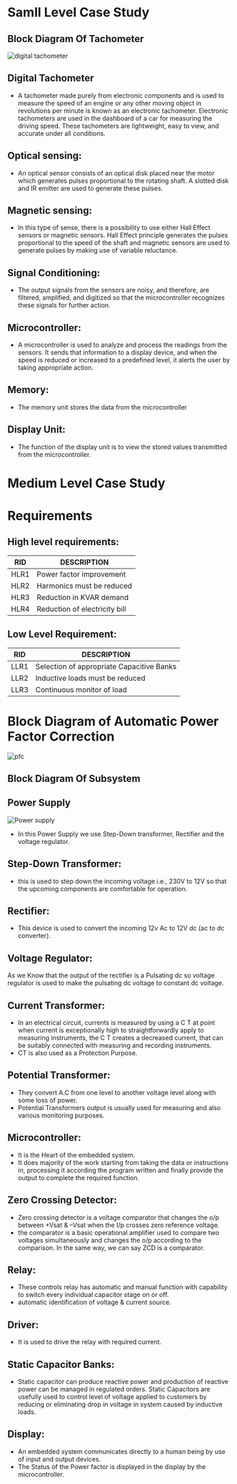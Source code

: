 # Samll Level Case Study

## Block Diagram Of Tachometer

![digital tachometer](https://user-images.githubusercontent.com/82751022/154839827-e7b0263b-8a78-4ce9-8212-b31a704571e7.png)

## Digital Tachometer
- A tachometer made purely from electronic components and is used to measure the speed of an engine or any other moving object in revolutions per minute is known as an electronic tachometer. Electronic tachometers are used in the dashboard of a car for measuring the driving speed. These tachometers are lightweight, easy to view, and accurate under all conditions.

## Optical sensing: 
- An optical sensor consists of an optical disk placed near the motor which generates pulses proportional to the rotating shaft. A slotted disk and IR emitter are used to generate these pulses.

## Magnetic sensing: 
- In this type of sense, there is a possibility to use either Hall Effect sensors or magnetic sensors. Hall Effect principle generates the pulses proportional to the speed of the shaft and magnetic sensors are used to generate pulses by making use of variable reluctance.

## Signal Conditioning: 
- The output signals from the sensors are noisy, and therefore, are filtered, amplified, and digitized so that the microcontroller recognizes these signals for further action.

## Microcontroller:
-  A microcontroller is used to analyze and process the readings from the sensors. It sends that information to a display device, and when the speed is reduced or increased to a predefined level, it alerts the user by taking appropriate action.

## Memory: 
- The memory unit stores the data from the microcontroller

## Display Unit: 
- The function of the display unit is to view the stored values transmitted from the microcontroller.




# Medium Level Case Study

# Requirements

## High level requirements:

|RID	|DESCRIPTION |
|---- |----|
|HLR1	|Power factor improvement |
|HLR2	|Harmonics must be reduced |
|HLR3	|Reduction in KVAR demand |
|HLR4	|Reduction of electricity bill |

## Low Level Requirement:

|RID	|DESCRIPTION |
|---- |----|
|LLR1	|Selection of appropriate Capacitive Banks |
|LLR2	|Inductive loads must be reduced |
|LLR3	|Continuous monitor of  load |

# Block Diagram of Automatic Power Factor Correction

![pfc](https://user-images.githubusercontent.com/82751022/154841999-ff9c54fe-7b39-4453-9b0b-be28609ca92a.png)



## Block Diagram Of Subsystem

## Power Supply
![Power supply](https://user-images.githubusercontent.com/82751022/154840639-2294ade3-216f-461d-88f8-3651f7df7df1.png)

- In this Power Supply we use Step-Down transformer, Rectifier and the voltage regulator.
## Step-Down Transformer: 
  - this is used to step down the incoming voltage i.e., 230V to 12V so that the upcoming components are comfortable for operation.
## Rectifier: 
- This device is used to convert the incoming 12v Ac to 12V dc (ac to dc converter).
## Voltage Regulator: 
As we Know that the output of the rectifier is a Pulsating dc so voltage regulator is used to make the pulsating dc voltage to constant dc voltage.

## Current Transformer:
- In an electrical circuit, currents is measured by using a C T at point when current is exceptionally high to straightforwardly apply to measuring instruments, the C T creates a decreased current, that can be suitably connected with measuring and recording instruments.
- CT is also used as a Protection Purpose.

## Potential Transformer:
- They convert A.C from one level to another voltage level along with some loss of power.
- Potential Transformers output is usually used for measuring and also various monitoring purposes.




## Microcontroller:
- It is the Heart of the embedded system.
- It does majority of the work starting from taking the data or instructions in, processing it according the program written and finally provide the output to complete the required function.

## Zero Crossing Detector:
- Zero crossing detector is a voltage comparator that changes the o/p between +Vsat & –Vsat when the I/p crosses zero reference voltage.
- the comparator is a basic operational amplifier used to compare two voltages simultaneously and changes the o/p according to the comparison. In the same way, we can say ZCD is a comparator.

## Relay:
- These controls relay has automatic and manual function with capability to switch every individual capacitor stage on or off.
- automatic identification of voltage & current source.

## Driver: 
- It is used to drive the relay with required current.

## Static Capacitor Banks:
- Static capacitor can produce reactive power and production of reactive power can be managed in regulated orders. Static Capacitors are usefully used to control level of voltage applied to customers by reducing or eliminating drop in voltage in system caused by inductive loads.

## Display:
- An embedded system communicates directly to a human being by use of input and output devices.
- The Status of the Power factor is displayed in the display by the microcontroller.



